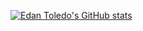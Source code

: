 
[![Edan Toledo's GitHub stats](https://github-readme-stats.vercel.app/api?username=anuraghazra)](https://github.com/anuraghazra/github-readme-stats)

<!--
**EdanToledo/EdanToledo** is a ✨ _special_ ✨ repository because its `README.md` (this file) appears on your GitHub profile.

Here are some ideas to get you started:

- 🔭 I’m currently working on ...
- 🌱 I’m currently learning ...
- 👯 I’m looking to collaborate on ...
- 🤔 I’m looking for help with ...
- 💬 Ask me about ...
- 📫 How to reach me: ...
- 😄 Pronouns: ...
- ⚡ Fun fact: ...
-->

